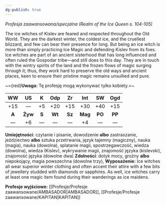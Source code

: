 ```yaml
---
dg-publish: true
---
```

*Profesja zaawansowana/specjalna (Realm of the Ice Queen s. 104-105)*

The ice witches of Kislev are feared and respected throughout the Old World. They are the darkest winter, the coldest ice, and the cruellest blizzard, and few can bear their presence for long. But being an ice witch is more than simply practicing Ice Magic and defending Kislev from its foes. Ice witches are part of an ancient sisterhood that has long influenced and often ruled the Gospodar tribe—and still does to this day. They are in touch with the wintry spirits of the land and the frozen flows of magic surging through it; thus, they work hard to preserve the old ways and ancient places, keen to ensure their pristine magic remains unsullied and pure.

~={red}**Uwaga:** Tę profesję mogą wykonywać tylko kobiety.=~

|  WW   |   US    |   K   |  Odp   |   Zr   |   Int   |   SW   |  Ogd   |
|:-----:|:-------:|:-----:|:------:|:------:|:-------:|:------:|:------:|
|  +15  |    —    |  +5   |  +20   |  +15   |   +30   |  +40   |  +15   |
| **A** | **Żyw** | **S** | **Wt** | **Sz** | **Mag** | **PO** | **PP** |
|   —   |   +6    |   —   |   —    |   —    |   +4    |   —    |   —    |

**Umiejętności**: czytanie i pisanie, dowodzenie **albo** zastraszanie, jeździectwo **albo** sztuka przetrwania, język tajemny (magiczny), nauka (magia), nauka (dowolna), splatanie magii, spostrzegawczość, wiedza (dowolna), wiedza (Kislev), wykrywanie magii, znajomość języka (kislevski), znajomość języka (dowolne dwa)
**Zdolności**: dotyk mocy, groźny **albo** niepokojący, magia powszechna (dowolne trzy),
**Wyposażenie:** Ice witches all wear superior winter clothing and often accent their attire with a few bits of jewellery studded with diamonds or sapphires. As well, ice witches carry at least one magic item found during their wanderings as ice maidens.

**Profesje wyjściowe:** [[Profesje/Profesje zaawansowane/AMBASADOR\|AMBASADOR]], [[Profesje/Profesje zaawansowane/KAPITAN\|KAPITAN]]